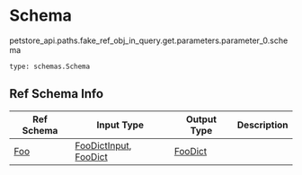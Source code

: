 # Schema
petstore_api.paths.fake_ref_obj_in_query.get.parameters.parameter_0.schema
```
type: schemas.Schema
```

## Ref Schema Info
Ref Schema | Input Type | Output Type | Description
---------- | ---------- | ----------- | ------------
[Foo](foo.md) | [FooDictInput](#foodictinput), [FooDict](#foodict) | [FooDict](#foodict) |
